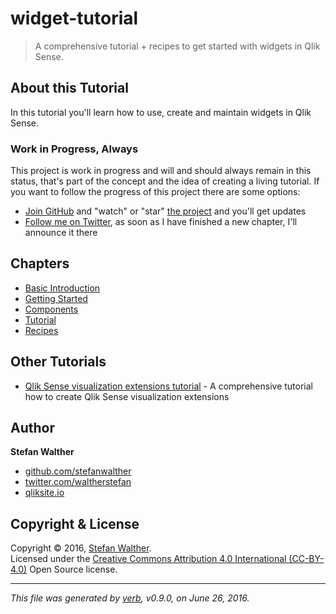 # widget-tutorial
> A comprehensive tutorial + recipes to get started with widgets in Qlik Sense.

## About this Tutorial

In this tutorial you'll learn how to use, create and maintain widgets in Qlik Sense.

### Work in Progress, Always

This project is work in progress and will and should always remain in this status, that's part of the concept and the idea of creating a living tutorial. 
If you want to follow the progress of this project there are some options:

* [Join GitHub](https://github.com/join) and "watch" or "star" [the project](http://github.com/stefanwalther/widget-tutorial) and you'll get updates
* [Follow me on Twitter](http://twitter.com/waltherstefan), as soon as I have finished a new chapter, I'll announce it there

## Chapters

- [Basic Introduction](http://qliksite.io/tutorials/qliksense-widgets-tutorial/)
- [Getting Started](http://qliksite.io/tutorials/qliksense-widgets-tutorial/)
- [Components](http://qliksite.io/tutorials/qliksense-widgets-tutorial/)
- [Tutorial](http://qliksite.io/tutorials/qliksense-widgets-tutorial/)
- [Recipes](http://qliksite.io/tutorials/qliksense-widgets-tutorial/)

## Other Tutorials

- [Qlik Sense visualization extensions tutorial](https://github.com/stefanwalther/qliksense-extension-tutorial) - A comprehensive tutorial how to create Qlik Sense visualization extensions

## Author

**Stefan Walther**

* [github.com/stefanwalther](https://github.com/stefanwalther)
* [twitter.com/waltherstefan](http://twitter.com/waltherstefan)
* [qliksite.io](http://qliksite.io)

## Copyright & License
Copyright © 2016, [Stefan Walther](https://github.com/stefanwalther).  
Licensed under the [Creative Commons Attribution 4.0 International (CC-BY-4.0)](https://creativecommons.org/licenses/by/4.0/) Open Source license.

***

_This file was generated by [verb](https://github.com/verbose/verb), v0.9.0, on June 26, 2016._
